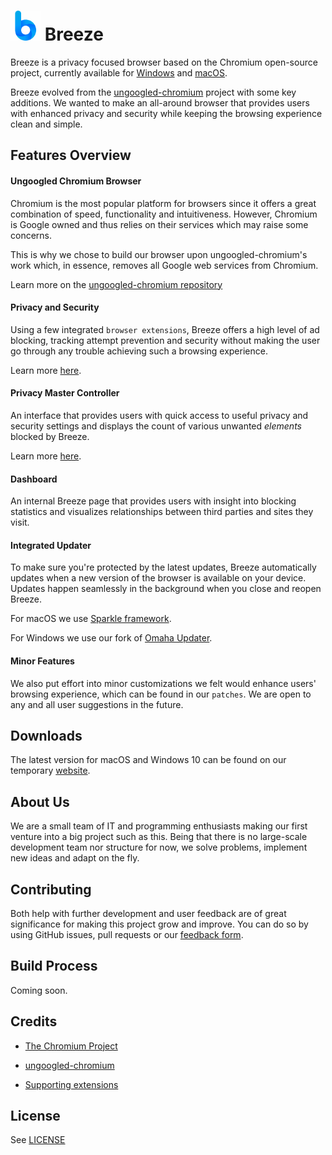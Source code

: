 # ![Breeze Icon](misc/breeze.png) Breeze

Breeze is a privacy focused browser based on the Chromium open-source project, currently available for [Windows](../../../breeze-windows) and [macOS](../../../breeze-macos).

Breeze evolved from the [ungoogled-chromium](https://github.com/Eloston/ungoogled-chromium) project with some key additions. We wanted to make an all-around browser that provides users with enhanced privacy and security while keeping the browsing experience clean and simple.

## Features Overview

#### Ungoogled Chromium Browser

Chromium is the most popular platform for browsers since it offers a great combination of speed, functionality and intuitiveness. However, Chromium is Google owned and thus relies on their services which may raise some concerns.

This is why we chose to build our browser upon ungoogled-chromium's work which, in essence, removes all Google web services from Chromium.

Learn more on the [ungoogled-chromium repository](https://github.com/Eloston/ungoogled-chromium)

#### Privacy and Security

Using a few integrated `browser extensions`, Breeze offers a high level of ad blocking, tracking attempt prevention and security without making the user go through any trouble achieving such a browsing experience.

Learn more [here](../../../supporting-extensions).

#### Privacy Master Controller

An interface that provides users with quick access to useful privacy and security settings and displays the count of various unwanted _elements_ blocked by Breeze.

Learn more [here](../../../privacy-master-extension).

#### Dashboard

An internal Breeze page that provides users with insight into blocking statistics and visualizes relationships between third parties and sites they visit.

#### Integrated Updater

To make sure you're protected by the latest updates, Breeze automatically updates when a new version of the browser is available on your device. Updates happen seamlessly in the background when you close and reopen Breeze.

For macOS we use [Sparkle framework](https://sparkle-project.org/).

For Windows we use our fork of [Omaha Updater](https://github.com/google/omaha).

#### Minor Features

We also put effort into minor customizations we felt would enhance users' browsing experience, which can be found in our `patches`. We are open to any and all user suggestions in the future.

## Downloads

The latest version for macOS and Windows 10 can be found on our temporary [website](https://www.breezebrowser.io/breeze/manual-download-redirect/).

## About Us

We are a small team of IT and programming enthusiasts making our first venture into a big project such as this. Being that there is no large-scale development team nor structure for now, we solve problems, implement new ideas and adapt on the fly.

## Contributing

Both help with further development and user feedback are of great significance for making this project grow and improve. 
You can do so by using GitHub issues, pull requests or our [feedback form](https://www.breezebrowser.io/breeze/utility/in-app/send-feedback/).

## Build Process

Coming soon.

## Credits

*  [The Chromium Project](https://www.chromium.org/)

*  [ungoogled-chromium](https://github.com/Eloston/ungoogled-chromium)

*  [Supporting extensions](../../../supporting-extensions/README.md)

## License

See [LICENSE](LICENSE)
